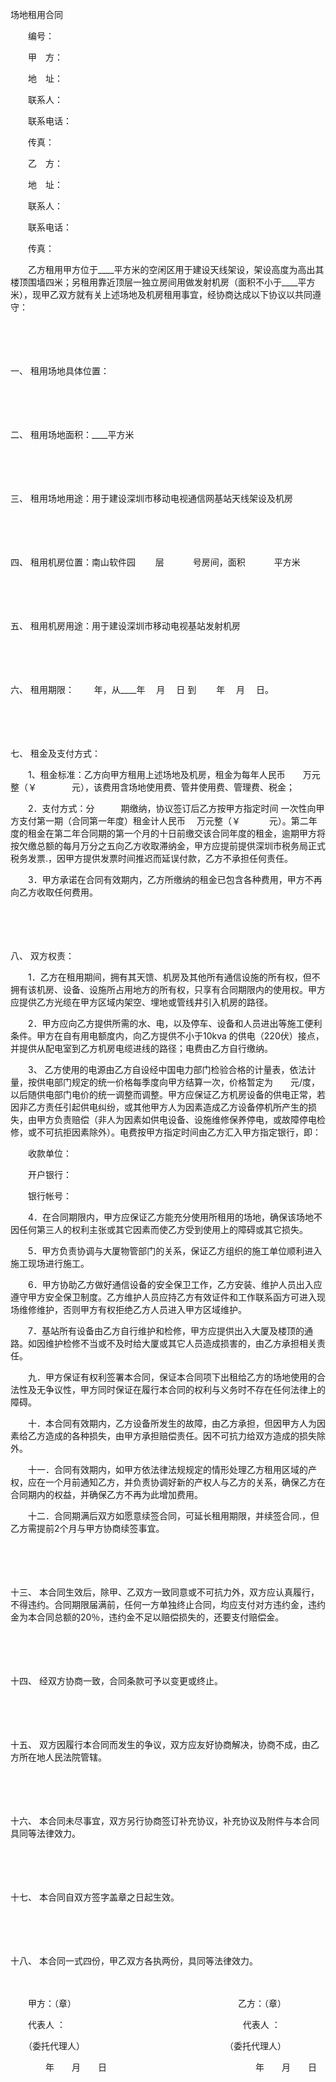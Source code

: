 



场地租用合同



 

　　编号：　　

　　甲　方：

　　地　址：

　　联系人：

　　联系电话：　　　　　　　　　　　　

　　传真：

　　乙　方：

　　地　址：

　　联系人：

　　联系电话：　　　　　　　　　　

　　传真：　

　　乙方租用甲方位于____平方米的空闲区用于建设天线架设，架设高度为高出其楼顶围墙四米；另租用靠近顶层一独立房间用做发射机房（面积不小于____平方米），现甲乙双方就有关上述场地及机房租用事宜，经协商达成以下协议以共同遵守：

　　

　　

一、
租用场地具体位置：

　　

　　

二、
租用场地面积：____平方米

　　

　　

三、
租用场地用途：用于建设深圳市移动电视通信网基站天线架设及机房

　　

　　

四、
租用机房位置：南山软件园　　 层　　　 号房间，面积　　　 平方米

　　

　　

五、
租用机房用途：用于建设深圳市移动电视基站发射机房

　　

　　

六、
租用期限：　　 年，从____年　 月　 日 到　　 年　 月　 日。

　　

　　

七、
租金及支付方式：

　　1、租金标准：乙方向甲方租用上述场地及机房，租金为每年人民币　　万元整（￥　　　　元），该费用含场地使用费、管井使用费、管理费、税金；

　　2．支付方式：分　　　期缴纳，协议签订后乙方按甲方指定时间 一次性向甲方支付第一期（合同第一年度）租金计人民币　 万元整（￥　　　 元）。第二年度的租金在第二年合同期的第一个月的十日前缴交该合同年度的租金，逾期甲方将按欠缴总额的每月万分之五向乙方收取滞纳金，甲方应提前提供深圳市税务局正式税务发票.，因甲方提供发票时间推迟而延误付款，乙方不承担任何责任。

　　3．甲方承诺在合同有效期内，乙方所缴纳的租金已包含各种费用，甲方不再向乙方收取任何费用。

　　

　　

八、
双方权责：

　　1．乙方在租用期间，拥有其天馈、机房及其他所有通信设施的所有权，但不拥有该机房、设备、设施所占用地方的所有权，只享有合同期限内的使用权。甲方应提供乙方光缆在甲方区域内架空、埋地或管线井引入机房的路径。

　　2．甲方应向乙方提供所需的水、电，以及停车、设备和人员进出等施工便利条件。甲方在自有用电额度内，向乙方提供不小于10kva 的供电（220伏）接点，并提供从配电室到乙方机房电缆进线的路径；电费由乙方自行缴纳。

　　3、 乙方使用的电源由乙方自设经中国电力部门检验合格的计量表，依法计量，按供电部门规定的统一价格每季度向甲方结算一次，价格暂定为　　元/度，以后随供电部门电价的统一调整而调整。甲方应保证乙方机房设备的供电正常，若因非乙方责任引起供电纠纷，或其他甲方人为因素造成乙方设备停机所产生的损失，由甲方负责赔偿（非人为因素如供电设备、设施维修保养停电，或故障停电检修，或不可抗拒因素除外）。电费按甲方指定时间由乙方汇入甲方指定银行，即：

　　收款单位：

　　开户银行：

　　银行帐号：

　　4．在合同期限内，甲方应保证乙方能充分使用所租用的场地，确保该场地不因任何第三人的权利主张或其它因素而使乙方受到使用上的障碍或其它损失。

　　5．甲方负责协调与大厦物管部门的关系，保证乙方组织的施工单位顺利进入施工现场进行施工。

　　6．甲方协助乙方做好通信设备的安全保卫工作，乙方安装、维护人员出入应遵守甲方安全保卫制度。乙方维护人员应持乙方有效证件和工作联系函方可进入现场维修维护，否则甲方有权拒绝乙方人员进入甲方区域维护。

　　7．基站所有设备由乙方自行维护和检修，甲方应提供出入大厦及楼顶的通路。如因维护检修不当或不及时给大厦或其它人员造成损害的，由乙方承担相关责任。

　　九．甲方保证有权利签署本合同，保证本合同项下出租给乙方的场地使用的合法性及无争议性，甲方同时保证在履行本合同的权利与义务时不存在任何法律上的障碍。

　　十．本合同有效期内，乙方设备所发生的故障，由乙方承担，但因甲方人为因素给乙方造成的各种损失，由甲方承担赔偿责任。因不可抗力给双方造成的损失除外。

　　十一．合同有效期内，如甲方依法律法规规定的情形处理乙方租用区域的产权，应在一个月前通知乙方，并负责协调好新的产权人与乙方的关系，确保乙方在合同期内的权益，并确保乙方不再为此增加费用。

　　十二．合同期满后双方如愿意续签合同，可延长租用期限，并续签合同.，但乙方需提前2个月与甲方协商续签事宜。

　　

　　

十三、
本合同生效后，除甲、乙双方一致同意或不可抗力外，双方应认真履行，不得违约。合同期限届满前，任何一方单独终止合同，均应支付对方违约金，违约金为本合同总额的20％，违约金不足以赔偿损失的，还要支付赔偿金。

　　

　　

十四、
经双方协商一致，合同条款可予以变更或终止。

　　

　　

十五、
双方因履行本合同而发生的争议，双方应友好协商解决，协商不成，由乙方所在地人民法院管辖。

　　

　　

十六、
本合同未尽事宜，双方另行协商签订补充协议，补充协议及附件与本合同具同等法律效力。

　　

　　

十七、
本合同自双方签字盖章之日起生效。

　　

　　

十八、
本合同一式四份，甲乙双方各执两份，具同等法律效力。

　　　　

　　甲方：（章）　　　　　　　　　　　　　　　　　　　乙方：（章）　　

　　代表人 ：　　　　　　　　　　　　　　　　　　　　 代表人 ：

　　（委托代理人）　　　　　　　　　　　　　　　　　（委托代理人）

　　　　年　　月　　日　　　　　　　　　　　　　　　　　年　　月　　日